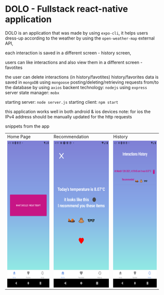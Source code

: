 # DOLO - Fullstack react-native application

DOLO is an application that was made by using `expo-cli`, it helps users dress-up according to the weather by using the `open-weather-map` external API,

each interaction is saved in a different screen - history screen, 

users can like interactions and also view them in a different screen - favotites 

the user can delete interactions (in history/favotites)
history/favorites data is saved in `mongoDB` using `mongoose`
posting/deleting/retrieving requests from/to the database by using `axios` 
backent technology: `nodejs` using `express` server
state manager: `mobx` 

starting server: `node server.js`
starting client: `npm start`

this application works well in both android & ios devices
note: for ios the IPv4 address should be manually updated for the http requests

snippets from the app

<table>
  <tr>
    <td>Home Page</td>
     <td>Recommendation</td>
     <td>History</td>
  </tr>
  <tr>
    <td><img src="https://github.com/suhahagit/DOLO/blob/master/images/homePage.png" width="270" height="480" /></td>
    <td><img src="https://github.com/suhahagit/DOLO/blob/master/images/recommendation.png" width="270" height="480" /></td>
    <td><img src="https://github.com/suhahagit/DOLO/blob/master/images/history.png" width="270" height="480" /></td>
  </tr>
 </table>
